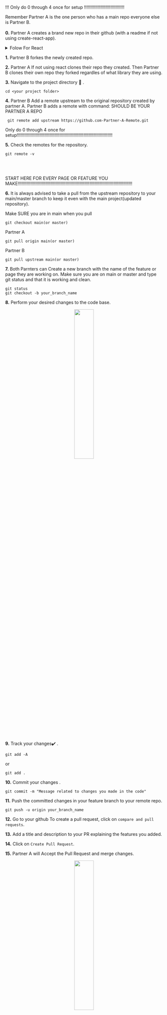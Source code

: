 


!!! Only do 0 through 4 once for setup !!!!!!!!!!!!!!!!!!!!!!!!!!!!!!!!

Remember Partner A is the one person who has a main repo everyone else is Partner B.
<br>
<br>
**0.**  Partner A creates a brand new repo in their github (with a readme if not using create-react-app).
<details><summary>Folow For React</summary>

1. In terminal type `npx create-react-app my-app-name-here`
2. In terminal type `cd my-app-name-here`
3. Go to github and create a new repository without a readme
4. Follow the directions github(skip commit and every thing before it) start at re-naming the branch from master to main

`git branch -M main`

`git remote add origin https://github.com/**YourURLHERE**/**YourREPO**t.git`   ( Copy and paste YOUR remote)

`git push -u origin main`

</details>

**1.**  Partner B forkes the newly created repo.

**2.**  Partner A If not using react clones their repo they created. Then Partner B clones their own repo they forked regardles of what library they are using.


**3.** Navigate to the project directory :file_folder: .

```
cd <your project folder>
```

**4.** Partner B Add a remote upstream to the original repository created by partner A.
Partner B adds a remote with command:                      SHOULD BE YOUR PARTNER A REPO
```
 git remote add upstream https://github.com-Partner-A-Remote.git
```
Only do 0 through 4 once for setup!!!!!!!!!!!!!!!!!!!!!!!!!!!!!!!!!!!!!!!!!!!!!!!!!!!!!!!!!!!!!!!!!!!!!!!!!!!!

**5.** Check the remotes for the repository.

```
git remote -v
```

<br>
<br>

START HERE FOR EVERY PAGE OR FEATURE YOU MAKE!!!!!!!!!!!!!!!!!!!!!!!!!!!!!!!!!!!!!!!!!!!!!!!!!!!!!!!!!!!!!!!!!!!!!!!!!!!!!!!!!!!!!!!!!!!
<br>


**6.** It is always advised to take a pull from the upstream repository to your main/master branch to keep it even with the main project(updated repository).

Make SURE you are in main when you pull
```
git checkout main(or master)
```
Partner A
```
git pull origin main(or master)
```

Partner B
```
git pull upstream main(or master)
```

**7.** Both Parnters can Create a new branch with the name of the feature or page they are working on.
 Make sure you are on main or master and type git status and that it is working and clean.
```
git status 
git checkout -b your_branch_name
```

**8.** Perform your desired changes to the code base.

<p align="center"><img width=35% src="https://media.giphy.com/media/oMHPlvpTvnXGPS7GhX/giphy.gif"></p>

**9.** Track your changes:heavy_check_mark: .

```
git add -A 

```
or
```
git add . 

```

**10.** Commit your changes .

```
git commit -m "Message related to changes you made in the code"
```

**11.** Push the committed changes in your feature branch to your remote repo.

```
git push -u origin your_branch_name
```

**12.** Go to your github To create a pull request, click on `compare and pull requests`.

**13.**  Add a title and description to your PR explaining the features you added.

**14.** Click on `Create Pull Request`.

**15.** Partner A will Accept the Pull Request and merge changes.

<p align="center"><img width=35% src="https://media.giphy.com/media/TdfyKrN7HGTIY/giphy.gif"></p>
<hr>

